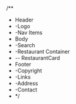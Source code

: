 ##

/\*\*

- Header
- -Logo
- -Nav Items
- Body
- -Search
- -Restaurant Container
- -- RestaurantCard
- Footer
- -Copyright
- -Links
- -Address
- -Contact
- \*/
